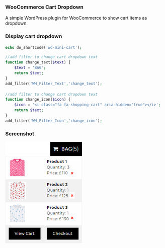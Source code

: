 ### WooCommerce Cart Dropdown
A simple WordPress plugin for WooCommerce to show cart items as dropdown.

### Display cart dropdown
```php
echo do_shortcode('wd-mini-cart');
```

```php
//add filter to change cart dropdown text
function change_text($text) {
	$text = 'BAG';
	return $text;
}
add_filter('WH_Filter_Text','change_text');

//add filter to change cart dropdown text
function change_icon($icon) {
	$icon = '<i class="fa fa-shopping-cart" aria-hidden="true"></i>';
	return $text;
}
add_filter('WH_Filter_Icon','change_icon');
```

### Screenshot
![alt text](https://github.com/sndp-webaddict/cart-dropdown-webaddict/blob/master/screenshot.jpg)
